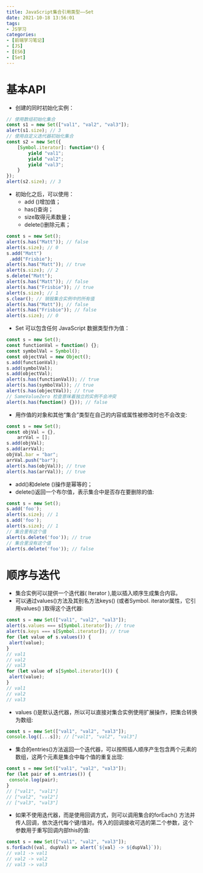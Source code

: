 ```yaml
---
title: JavaScript集合引用类型——Set
date: 2021-10-18 13:56:01
tags:
- JS学习
categories:
- [前端学习笔记]
- [JS]
- [ES6]
- [Set]
---
```


# 基本API

* 创建的同时初始化实例：

```js
// 使用数组初始化集合 
const s1 = new Set(["val1", "val2", "val3"]); 
alert(s1.size); // 3 
// 使用自定义迭代器初始化集合
const s2 = new Set({ 
    [Symbol.iterator]: function*() { 
        yield "val1"; 
        yield "val2"; 
        yield "val3"; 
    } 
}); 
alert(s2.size); // 3
```

* 初始化之后，可以使用：
    * add ()增加值；
    * has()查询；
    * size取得元素数量；
    * delete()删除元素；

```js
const s = new Set(); 
alert(s.has("Matt")); // false 
alert(s.size); // 0 
s.add("Matt") 
 .add("Frisbie"); 
alert(s.has("Matt")); // true 
alert(s.size); // 2 
s.delete("Matt"); 
alert(s.has("Matt")); // false 
alert(s.has("Frisbie")); // true 
alert(s.size); // 1 
s.clear(); // 销毁集合实例中的所有值
alert(s.has("Matt")); // false 
alert(s.has("Frisbie")); // false 
alert(s.size); // 0 
```

* Set 可以包含任何 JavaScript 数据类型作为值：

```js
const s = new Set(); 
const functionVal = function() {}; 
const symbolVal = Symbol(); 
const objectVal = new Object(); 
s.add(functionVal); 
s.add(symbolVal); 
s.add(objectVal); 
alert(s.has(functionVal)); // true 
alert(s.has(symbolVal)); // true 
alert(s.has(objectVal)); // true 
// SameValueZero 检查意味着独立的实例不会冲突
alert(s.has(function() {})); // false
```

* 用作值的对象和其他“集合”类型在自己的内容或属性被修改时也不会改变:

```js
const s = new Set(); 
const objVal = {}, 
    arrVal = []; 
s.add(objVal); 
s.add(arrVal); 
objVal.bar = "bar"; 
arrVal.push("bar"); 
alert(s.has(objVal)); // true 
alert(s.has(arrVal)); // true
```

* add()和delete ()操作是幂等的；
* delete()返回一个布尔值，表示集合中是否存在要删除的值:

```js
const s = new Set(); 
s.add('foo'); 
alert(s.size); // 1 
s.add('foo'); 
alert(s.size); // 1 
// 集合里有这个值
alert(s.delete('foo')); // true 
// 集合里没有这个值
alert(s.delete('foo')); // false
```

# 顺序与迭代

* 集合实例可以提供一个迭代器( Iterator ),能以插入顺序生成集合内容。
* 可以通过values()方法及其别名方法keys() (或者Symbol. iterator属性，它引用values() )取得这个迭代器:

```js
const s = new Set(["val1", "val2", "val3"]); 
alert(s.values === s[Symbol.iterator]); // true 
alert(s.keys === s[Symbol.iterator]); // true 
for (let value of s.values()) { 
 alert(value); 
} 
// val1 
// val2 
// val3 
for (let value of s[Symbol.iterator]()) { 
 alert(value); 
} 
// val1 
// val2 
// val3
```

* values ()是默认迭代器，所以可以直接对集合实例使用扩展操作，把集合转换为数组:

```js
const s = new Set(["val1", "val2", "val3"]); 
console.log([...s]); // ["val1", "val2", "val3"] 
```

* 集合的entries()方法返回一个迭代器，可以按照插人顺序产生包含两个元素的数组，这两个元素是集合中每个值的重复出现:

```js
const s = new Set(["val1", "val2", "val3"]); 
for (let pair of s.entries()) { 
 console.log(pair); 
} 
// ["val1", "val1"] 
// ["val2", "val2"] 
// ["val3", "val3"] 
```

* 如果不使用迭代器，而是使用回调方式，则可以调用集合的forEach() 方法并传人回调，依次迭代每个键/值对。传入的回调接收可选的第二个参数，这个参数用于重写回调内部this的值:

```js
const s = new Set(["val1", "val2", "val3"]); 
s.forEach((val, dupVal) => alert(`${val} -> ${dupVal}`)); 
// val1 -> val1 
// val2 -> val2 
// val3 -> val3
```